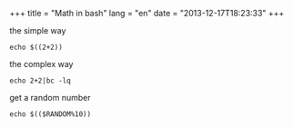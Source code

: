 +++
title = "Math in bash"
lang = "en"
date = "2013-12-17T18:23:33"
+++

the simple way

    echo $((2+2))

the complex way

    echo 2+2|bc -lq

get a random number

    echo $(($RANDOM%10))
